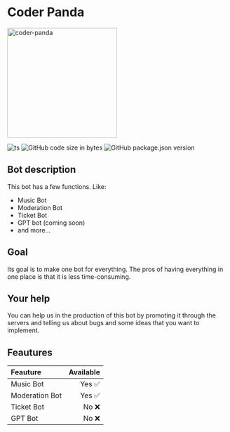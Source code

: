# Coder Panda

<img src="https://github.com/domeepc/Coder-panda-bot/assets/132380559/dfc7c501-696b-48c0-82d0-0b50c1187262" alt="coder-panda" width="250"/>

![ts](https://img.shields.io/badge/TypeScript-007ACC?style=for-the-badge&logo=typescript&logoColor=white)
![GitHub code size in bytes](https://img.shields.io/github/languages/code-size/domeepc/Coder-panda-bot)
![GitHub package.json version](https://img.shields.io/github/package-json/v/domeepc/Coder-panda-bot)


## Bot description
This bot has a few functions. Like:
- Music Bot
- Moderation Bot
- Ticket Bot
- GPT bot (coming soon)
- and more...

## Goal
Its goal is to make one bot for everything. The pros of having everything in one place is that it is less time-consuming.

## Your help
You can help us in the production of this bot by promoting it through the servers and telling us about bugs and some ideas that you want to implement.

## Feautures


| Feauture|Available|
|:----------|-----------:|
|Music Bot|Yes :white_check_mark:|
|Moderation Bot|Yes :white_check_mark:|
|Ticket Bot|No :x:|
|GPT Bot|No :x:|



